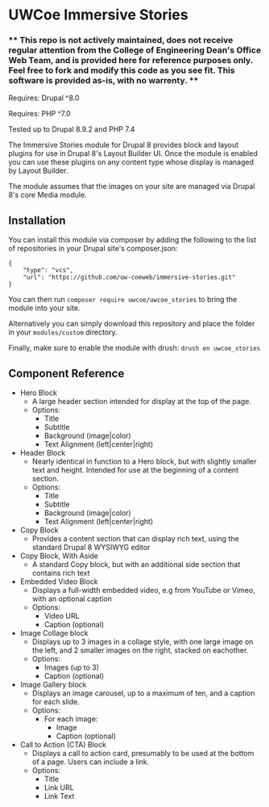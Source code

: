 # UWCoe Immersive Stories

### ** This repo is not actively maintained, does not receive regular attention from the College of Engineering Dean's Office Web Team, and is provided here for reference purposes only. Feel free to fork and modify this code as you see fit. This software is provided as-is, with no warrenty.  **

Requires: Drupal ^8.0

Requires: PHP ^7.0

Tested up to Drupal 8.9.2 and PHP 7.4

The Immersive Stories module for Drupal 8 provides block and layout plugins for use in Drupal 8's Layout Builder UI. Once the module is enabled you can use these plugins on any content type whose display is managed by Layout Builder.

The module assumes that the images on your site are managed via Drupal 8's core Media module.

## Installation
You can install this module via composer by adding the following to the list of repositories in your Drupal site's composer.json:
```
{
    "type": "vcs",
    "url": "https://github.com/uw-coeweb/immersive-stories.git"
}
```
You can then run  `composer require uwcoe/uwcoe_stories` to bring the module into your site.

Alternatively you can simply download this repository and place the folder in your `modules/custom` directory.

Finally, make sure to enable the module with drush: `drush en uwcoe_stories`

## Component Reference
- Hero Block
    - A large header section intended for display at the top of the page.
    - Options:
        - Title
        - Subtitle
        - Background (image|color)
        - Text Alignment (left|center|right)
- Header Block
    - Nearly identical in function to a Hero block, but with slightly smaller text and height. Intended for use at the beginning of a content section.
    - Options:
        - Title
        - Subtitle
        - Background (image|color)
        - Text Alignment (left|center|right)
- Copy Block
    - Provides a content section that can display rich text, using the standard Drupal 8 WYSIWYG editor
- Copy Block, With Aside
    - A standard Copy block, but with an additional side section that contains rich text
- Embedded Video Block
    - Displays a full-width embedded video, e.g from YouTube or Vimeo, with an optional caption
    - Options:
        - Video URL
        - Caption (optional)
- Image Collage block
    - Displays up to 3 images in a collage style, with one large image on the left, and 2 smaller images on the right, stacked on eachother.
    - Options:
        - Images (up to 3)
        - Caption (optional)
- Image Gallery block
    - Displays an image carousel, up to a maximum of ten, and a caption for each slide.
    - Options:
        - For each image:
            - Image
            - Caption (optional)
- Call to Action (CTA) Block
    - Displays a call to action card, presumably to be used at the bottom of a page. Users can include a link.
    - Options:
        - Title
        - Link URL
        - Link Text